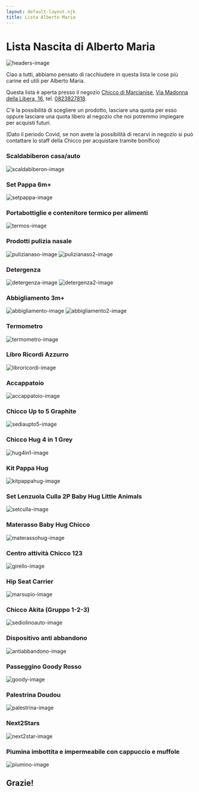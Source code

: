 ```yaml
---
layout: default-layout.njk
title: Lista Alberto Maria
---
```


# Lista Nascita di Alberto Maria

![](/assets/Images/header.png "headers-image")

Ciao a tutti, abbiamo pensato di racchiudere in questa lista le cose più carine ed utili per Alberto Maria.

Questa lista è aperta presso il negozio [Chicco di Marcianise](https://www.facebook.com/NegozioChiccoMarcianise), [Via Madonna della Libera, 16](https://www.google.com/maps/place/Negozio+Chicco+Marcianise/@41.0346538,14.3074377,15z/data=!4m5!3m4!1s0x0:0x38de232bf7249e60!8m2!3d41.0346538!4d14.3074377), tel. [0823827818](tel:0823827818).

C'è la possibilità di scegliere un prodotto, lasciare una quota per esso oppure lasciare una quota libero al negozio che noi potremmo impiegare per acquisti futuri.

(Dato il periodo Covid, se non avete la possibilità di recarvi in negozio si può contattare lo staff della Chicco per acquistare tramite bonifico)

### Scaldabiberon casa/auto

![](/assets/Images/image2.png "scaldabiberon-image")

### Set Pappa 6m+

![](/assets/Images/image1.png "setpappa-image")

### Portabottiglie e contenitore termico per alimenti

![](/assets/Images/image15.png "termos-image")

### Prodotti pulizia nasale

![](/assets/Images/image14.png "pulizianaso-image")
![](/assets/Images/image16.png "pulizianaso2-image")

### Detergenza

![](/assets/Images/image18.png "detergenza-image")
![](/assets/Images/image19.png "detergenza2-image")

### Abbigliamento 3m+

![](/assets/Images/image6.png "abbigliamento-image")
![](/assets/Images/image17.png "abbigliamento2-image")

### Termometro

![](/assets/Images/image9.png "termometro-image")

### Libro Ricordi Azzurro

![](/assets/Images/image10.png "libroricordi-image")

### Accappatoio

![](/assets/Images/image4.png "accappatoio-image")

### Chicco Up to 5 Graphite

![](/assets/Images/image11.png "sediaupto5-image")

### Chicco Hug 4 in 1 Grey

![](/assets/Images/image25.png "hug4in1-image")

### Kit Pappa Hug

![](/assets/Images/image8.png "kitpappahug-image")

### Set Lenzuola Culla 2P Baby Hug Little Animals

![](/assets/Images/image7.png "setculla-image")

### Materasso Baby Hug Chicco

![](/assets/Images/image8.png "materassohug-image")

### Centro attività Chicco 123

![](/assets/Images/image3.png "girello-image")

### Hip Seat Carrier

![](/assets/Images/image23.png "marsupio-image")

### Chicco Akita (Gruppo 1-2-3)

![](/assets/Images/image20.png "sediolinoauto-image")

### Dispositivo anti abbandono

![](/assets/Images/image13.png "antiabbandono-image")

### Passeggino Goody Rosso

![](/assets/Images/image22.png "goody-image")

### Palestrina Doudou

![](/assets/Images/image5.png "palestrina-image")

### Next2Stars

![](/assets/Images/image12.png "next2star-image")

### Piumina imbottita e impermeabile con cappuccio e muffole

![](/assets/Images/image26.png "piumino-image")

## Grazie!
